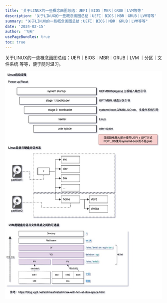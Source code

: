 ```yaml
---
title: '关于LINUX的一些概念画图总结：UEFI｜BIOS｜MBR｜GRUB｜LVM等等'
description: '关于LINUX的一些概念画图总结：UEFI｜BIOS｜MBR｜GRUB｜LVM等等'
summary: "关于LINUX的一些概念画图总结：UEFI｜BIOS｜MBR｜GRUB｜LVM等等"
date: '2024-02-15'
author: '飞天'
usePageBundles: true
toc: true
---
```


关于LINUX的一些概念画图总结：UEFI｜BIOS｜MBR｜GRUB｜LVM ｜分区｜文件系统 等等，便于随时温习。

![Linux操作系统相关](Linux操作系统相关1.0.1.jpg)